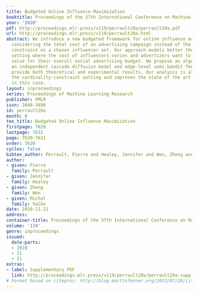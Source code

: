 ```yaml
---
title: Budgeted Online Influence Maximization
booktitle: Proceedings of the 37th International Conference on Machine Learning
year: '2020'
pdf: http://proceedings.mlr.press/v119/perrault20a/perrault20a.pdf
url: http://proceedings.mlr.press/v119/perrault20a.html
abstract: We introduce a new budgeted framework for online influence maximization,
  considering the total cost of an advertising campaign instead of the common cardinality
  constraint on a chosen influencer set. Our approach models better the real-world
  setting where the cost of influencers varies and advertizers want to find the best
  value for their overall social advertising budget. We propose an algorithm assuming
  an independent cascade diffusion model and edge-level semi-bandit feedback, and
  provide both theoretical and experimental results. Our analysis is also valid for
  the cardinality-constraint setting and improves the state of the art regret bound
  in this case.
layout: inproceedings
series: Proceedings of Machine Learning Research
publisher: PMLR
issn: 2640-3498
id: perrault20a
month: 0
tex_title: Budgeted Online Influence Maximization
firstpage: 7620
lastpage: 7631
page: 7620-7631
order: 7620
cycles: false
bibtex_author: Perrault, Pierre and Healey, Jennifer and Wen, Zheng and Valko, Michal
author:
- given: Pierre
  family: Perrault
- given: Jennifer
  family: Healey
- given: Zheng
  family: Wen
- given: Michal
  family: Valko
date: 2020-11-21
address: 
container-title: Proceedings of the 37th International Conference on Machine Learning
volume: '119'
genre: inproceedings
issued:
  date-parts:
  - 2020
  - 11
  - 21
extras:
- label: Supplementary PDF
  link: http://proceedings.mlr.press/v119/perrault20a/perrault20a-supp.pdf
# Format based on citeproc: http://blog.martinfenner.org/2013/07/30/citeproc-yaml-for-bibliographies/
---
```

